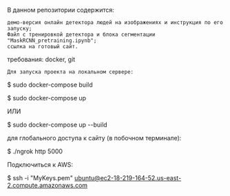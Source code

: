

В данном репозитории содержится:

    демо-версия онлайн детектора людей на изображениях и инструкция по его запуску;
    Файл с тренировкой детектора и блока сегментации "MaskRCNN_pretraining.ipynb";
    ссылка на готовый сайт.

требования: docker, git

    Для запуска проекта на локальном сервере:

$ sudo docker-compose build

$ sudo docker-compose up

ИЛИ

$ sudo docker-compose up --build

для глобального доступа к сайту (в побочном терминале):

$ ./ngrok http 5000

Подключиться к AWS:

$ ssh -i "MyKeys.pem" ubuntu@ec2-18-219-164-52.us-east-2.compute.amazonaws.com
